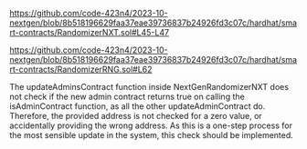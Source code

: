 https://github.com/code-423n4/2023-10-nextgen/blob/8b518196629faa37eae39736837b24926fd3c07c/hardhat/smart-contracts/RandomizerNXT.sol#L45-L47

https://github.com/code-423n4/2023-10-nextgen/blob/8b518196629faa37eae39736837b24926fd3c07c/hardhat/smart-contracts/RandomizerRNG.sol#L62

The updateAdminsContract function inside NextGenRandomizerNXT does not check if the new admin contract returns true on calling the isAdminContract function, as all the other updateAdminContract do. Therefore, the provided address is not checked for a zero value, or accidentally providing the wrong address. As this is a one-step process for the most sensible update in the system, this check should be implemented.